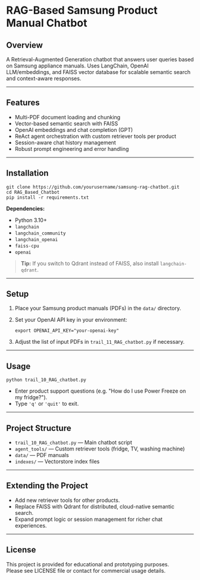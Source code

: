 # RAG-Based Samsung Product Manual Chatbot

## Overview
A Retrieval-Augmented Generation chatbot that answers user queries based on Samsung appliance manuals. Uses LangChain, OpenAI LLM/embeddings, and FAISS vector database for scalable semantic search and context-aware responses.

---

## Features
- Multi-PDF document loading and chunking  
- Vector-based semantic search with FAISS  
- OpenAI embeddings and chat completion (GPT)  
- ReAct agent orchestration with custom retriever tools per product  
- Session-aware chat history management  
- Robust prompt engineering and error handling  

---

## Installation

```
git clone https://github.com/yourusername/samsung-rag-chatbot.git
cd RAG_Based_Chatbot
pip install -r requirements.txt
```

**Dependencies:**  
- Python 3.10+  
- `langchain`  
- `langchain_community`  
- `langchain_openai`  
- `faiss-cpu`  
- `openai`  

> **Tip:** If you switch to Qdrant instead of FAISS, also install `langchain-qdrant`.

---

## Setup

1. Place your Samsung product manuals (PDFs) in the `data/` directory.
2. Set your OpenAI API key in your environment:

   ```
   export OPENAI_API_KEY="your-openai-key"
   ```

3. Adjust the list of input PDFs in `trail_11_RAG_chatbot.py` if necessary.

---

## Usage

```
python trail_10_RAG_chatbot.py
```

- Enter product support questions (e.g. "How do I use Power Freeze on my fridge?").
- Type `'q'` or `'quit'` to exit.

---

## Project Structure

- `trail_10_RAG_chatbot.py` — Main chatbot script
- `agent_tools/` — Custom retriever tools (fridge, TV, washing machine)
- `data/` — PDF manuals
- `indexes/` — Vectorstore index files

---

## Extending the Project

- Add new retriever tools for other products.
- Replace FAISS with Qdrant for distributed, cloud-native semantic search.
- Expand prompt logic or session management for richer chat experiences.

---

## License

This project is provided for educational and prototyping purposes.  
Please see LICENSE file or contact for commercial usage details.
```
